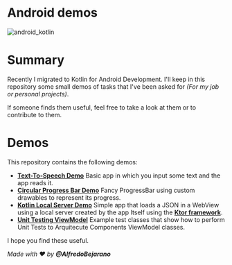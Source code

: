 # Android demos

![android_kotlin](https://sdtimes.com/wp-content/uploads/2018/02/android-and-kotlin.png)

# Summary
Recently I migrated to Kotlin for Android Development. I'll keep in this repository some small demos of tasks that I've been asked for _(For my job or personal projects)_.

If someone finds them useful, feel free to take a look at them or to contribute to them.

# Demos
This repository contains the following demos:

 - **[Text-To-Speech Demo](./TextToSpeechDemo)** Basic app in which you input some text and the app reads it.
 - **[Circular Progress Bar Demo](./CircularProgressBarDemo)** Fancy ProgressBar using custom drawables to represent its progress.
 - **[Kotlin Local Server Demo](./KotlinLocalServerDemo)** Simple app that loads a JSON in a WebView using a local server created by the app Itself using the [**Ktor framework**](https://ktor.io/).
 - **[Unit Testing ViewModel](./ViewModelTesting)** Example test classes that show how to perform Unit Tests to Arquitecute Components ViewModel classes.
 
I hope you find these useful.

_Made with :heart: by **@AlfredoBejarano**_
